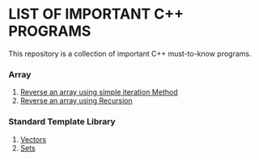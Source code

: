 # LIST OF IMPORTANT C++ PROGRAMS

This repository is a collection of important C++ must-to-know programs.

### Array 
1. [Reverse an array using simple iteration Method](https://github.com/swati-gwc/Cpp-Practise/blob/master/Iteratively_Reverse_Array.cpp)
2. [Reverse an array using Recursion](https://github.com/swati-gwc/Cpp-Practise/blob/master/Recursively_Reverse_Array.cpp)

### Standard Template Library
1. [Vectors](https://github.com/swati-gwc/Cpp-Practise/blob/master/stl/vector_basics.cpp)
2. [Sets](https://github.com/swati-gwc/Cpp-Practise/blob/master/stl/set_basics.cpp)
